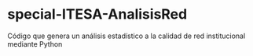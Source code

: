 # special-ITESA-AnalisisRed
Código que genera un análisis estadístico a la calidad de red institucional mediante Python 
